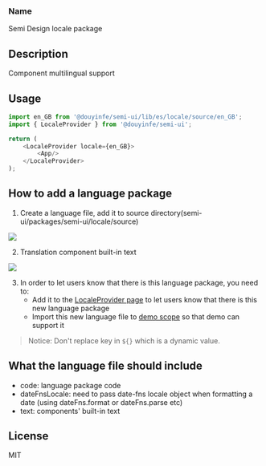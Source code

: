 ### Name
Semi Design locale package

## Description
Component multilingual support

## Usage
```js
import en_GB from '@douyinfe/semi-ui/lib/es/locale/source/en_GB';
import { LocaleProvider } from '@douyinfe/semi-ui';

return (
    <LocaleProvider locale={en_GB}>
        <App/>
    </LocaleProvider>
);
```

## How to add a language package
1. Create a language file, add it to source directory(semi-ui/packages/semi-ui/locale/source)

![](https://lf3-static.bytednsdoc.com/obj/eden-cn/ptlz_zlp/ljhwZthlaukjlkulzlp/root-web-sites/semi-lang-file.png)

2. Translation component built-in text

![](https://lf3-static.bytednsdoc.com/obj/eden-cn/ptlz_zlp/ljhwZthlaukjlkulzlp/root-web-sites/semi-lang-content.jpg)

3. In order to let users know that there is this language package, you need to:
    - Add it to the [LocaleProvider page](./index.md) to let users know that there is this new language package
    - Import this new language file to [demo scope](../../../src/templates/scope.js) so that demo can support it

> Notice: Don't replace key in `${}` which is a dynamic value.


## What the language file should include
- code: language package code
- dateFnsLocale: need to pass date-fns locale object when formatting a date (using dateFns.format or dateFns.parse etc)
- text: components' built-in text


## License

MIT
